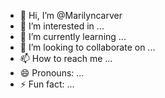 - 👋 Hi, I’m @Marilyncarver
- 👀 I’m interested in ...
- 🌱 I’m currently learning ...
- 💞️ I’m looking to collaborate on ...
- 📫 How to reach me ...
- 😄 Pronouns: ...
- ⚡ Fun fact: ...

<!---
Marilyncarver/Marilyncarver is a ✨ special ✨ repository because its `README.md` (this file) appears on your GitHub profile.
You can click the Preview link to take a look at your changes.
--->
